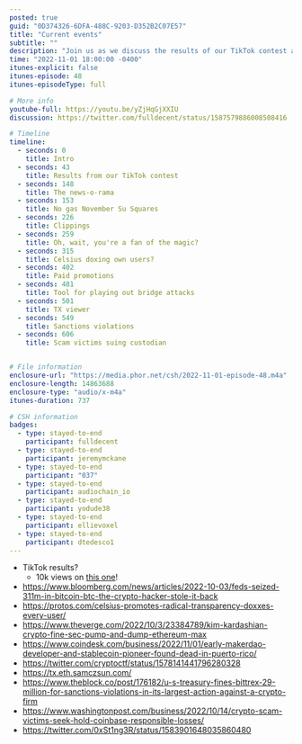 ```yaml
---
posted: true
guid: "0D374326-6DFA-488C-9203-D352B2C07E57"
title: "Current events"
subtitle: ""
description: "Join us as we discuss the results of our TikTok contest and go over the latest news in the crypto world, including sanctions violations and scam victims suing a custodian. #crypto #news"
time: "2022-11-01 18:00:00 -0400"
itunes-explicit: false
itunes-episode: 48
itunes-episodeType: full

# More info
youtube-full: https://youtu.be/yZjHqGjXXIU
discussion: https://twitter.com/fulldecent/status/1587579886008508416

# Timeline
timeline:
  - seconds: 0
    title: Intro
  - seconds: 43
    title: Results from our TikTok contest
  - seconds: 148
    title: The news-o-rama
  - seconds: 153
    title: No gas November Su Squares
  - seconds: 226
    title: Clippings
  - seconds: 259
    title: Oh, wait, you're a fan of the magic?
  - seconds: 315
    title: Celsius doxing own users?
  - seconds: 402
    title: Paid promotions
  - seconds: 481
    title: Tool for playing out bridge attacks
  - seconds: 501
    title: TX viewer
  - seconds: 549
    title: Sanctions violations
  - seconds: 606
    title: Scam victims suing custodian


# File information
enclosure-url: "https://media.phor.net/csh/2022-11-01-episode-48.m4a"
enclosure-length: 14863688
enclosure-type: "audio/x-m4a"
itunes-duration: 737

# CSH information
badges:
  - type: stayed-to-end
    participant: fulldecent
  - type: stayed-to-end
    participant: jeremymckane
  - type: stayed-to-end
    participant: "037"
  - type: stayed-to-end
    participant: audiochain_io
  - type: stayed-to-end
    participant: yodude38
  - type: stayed-to-end
    participant: ellievoxel
  - type: stayed-to-end
    participant: dtedesco1
---
```


<!--end of quick notes-->

- TikTok results?
  - 10k views on [this one](https://www.tiktok.com/@fulldecent/video/7158560159445290286?is_copy_url=1&is_from_webapp=v1)!
- https://www.bloomberg.com/news/articles/2022-10-03/feds-seized-311m-in-bitcoin-btc-the-crypto-hacker-stole-it-back
- https://protos.com/celsius-promotes-radical-transparency-doxxes-every-user/
- https://www.theverge.com/2022/10/3/23384789/kim-kardashian-crypto-fine-sec-pump-and-dump-ethereum-max
- https://www.coindesk.com/business/2022/11/01/early-makerdao-developer-and-stablecoin-pioneer-found-dead-in-puerto-rico/
- https://twitter.com/cryptoctf/status/1578141441796280328
- https://tx.eth.samczsun.com/
- https://www.theblock.co/post/176182/u-s-treasury-fines-bittrex-29-million-for-sanctions-violations-in-its-largest-action-against-a-crypto-firm
- https://www.washingtonpost.com/business/2022/10/14/crypto-scam-victims-seek-hold-coinbase-responsible-losses/
- https://twitter.com/0xSt1ng3R/status/1583901648035860480